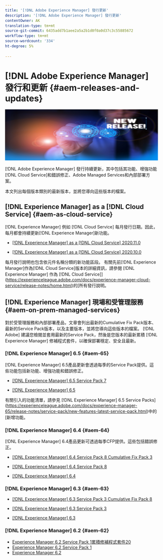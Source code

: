 ```yaml
---
title: '[!DNL Adobe Experience Manager] 發行更新'
description: '[!DNL Adobe Experience Manager] 發行更新'
contentOwner: AK
translation-type: tm+mt
source-git-commit: 6435add7b1aee2a5a2b1d0f0a0d37c3c55885672
workflow-type: tm+mt
source-wordcount: '334'
ht-degree: 5%

---
```



# [!DNL Adobe Experience Manager] 發行和更新  {#aem-releases-and-updates}

![[!DNL Experience Manager] 新版本](assets/new-aem-releases1.jpeg)

[!DNL Adobe Experience Manager] 發行持續更新，其中包括其功能、增強功能 [!DNL Cloud Service]和錯誤修正、Adobe Managed Services和內部部署方案。

本文列出每個版本類別的最新版本，並將您導向這些版本的檔案。

## [!DNL Experience Manager] as a  [!DNL Cloud Service] {#aem-as-cloud-service}

[!DNL Experience Manager] 例如 [!DNL Cloud Service] 每月發行日期。因此，每月都會持續更新[!DNL Experience Manager]新功能。

* [[!DNL Experience Manager] as a [!DNL Cloud Service] 2020.11.0](https://experienceleague.adobe.com/docs/experience-manager-cloud-service/release-notes/release-notes/release-notes-current.html)

* [[!DNL Experience Manager] as a [!DNL Cloud Service] 2020.10.0](https://experienceleague.adobe.com/docs/experience-manager-cloud-service/release-notes/release-notes/release-notes-2020-10-0.html)

每月發行說明也包含依元件名稱分類的新功能區段。 有關先前[!DNL Experience Manager]作為[!DNL Cloud Service]版本的詳細資訊，請參閱 [!DNL Experience Manager] 作為 [!DNL Cloud Service]](https://experienceleague.adobe.com/docs/experience-manager-cloud-service/release-notes/home.html)的[所有發行說明。

## [!DNL Experience Manager] 現場和受管理服務  {#aem-on-prem-managed-services}

對於受管理服務和內部部署產品，文章會列出最新的Cumulative Fix Pack版本、最新的Service Pack版本，以及主要版本，並將您導向這些版本的檔案。 [!DNL Adobe] 建議您檢閱並套用最新的Service Pack，然後是您版本的最新累積 [!DNL Experience Manager] 修補程式套件，以確保部署穩定、安全且最新。

### [!DNL Experience Manager] 6.5  {#aem-65}

[!DNL Experience Manager] 6.5產品更新會透過每季的Service Pack提供。這些功能包括新功能、增強功能和錯誤修正。

* [[!DNL Experience Manager] 6.5 Service Pack 7](https://experienceleague.adobe.com/docs/experience-manager-65/release-notes/service-pack/sp-release-notes.html)

* [[!DNL Experience Manager] 6.5](https://experienceleague.adobe.com/docs/experience-manager-65/release-notes/release-notes.html)

有關引入的功能清單，請參見 [!DNL Experience Manager] 6.5 Service Packs](https://experienceleague.adobe.com/docs/experience-manager-65/release-notes/service-pack/new-features-latest-service-pack.html)中的[新增功能。

### [!DNL Experience Manager] 6.4  {#aem-64}

[!DNL Experience Manager] 6.4產品更新可透過每季CFP提供。這些包括錯誤修正。

* [[!DNL Experience Manager] 6.4 Service Pack 8 Cumulative Fix Pack 3](https://experienceleague.adobe.com/docs/experience-manager-64/release-notes/cfp-release-notes.html)

* [[!DNL Experience Manager] 6.4 Service Pack 8](https://experienceleague.adobe.com/docs/experience-manager-64/release-notes/sp-release-notes.html)

* [[!DNL Experience Manager] 6.4](https://experienceleague.adobe.com/docs/experience-manager-64/release-notes/release-notes.html)

### [!DNL Experience Manager] 6.3  {#aem-63}

* [[!DNL Experience Manager] 6.3 Service Pack 3 Cumulative Fix Pack 8](https://experienceleague.adobe.com/docs/experience-manager-release-information/aem-release-updates/previous-updates/release-notes-aem-6-3-cumulative-fix-pack.html)

* [[!DNL Experience Manager] 6.3 Service Pack 3](https://helpx.adobe.com/experience-manager/6-3/release-notes/sp3-release-notes.html)

* [[!DNL Experience Manager] 6.3](https://helpx.adobe.com/tw/experience-manager/6-3/release-notes.html)

### [!DNL Experience Manager] 6.2  {#aem-62}

<!-- TBD: This content will soon be archived and new links can move to aem-previous-versions.md article. See status in UGP-1894.
-->

* [Experience Manager 6.2 Service Pack 1累積修補程式套件20](https://helpx.adobe.com/experience-manager/release-notes--aem-6-2-cumulative-fix-pack.html)
* [Experience Manager 6.2 Service Pack 1](https://helpx.adobe.com/experience-manager/6-2/release-notes/sp1.html)
* [Experience Manager 6.2](https://helpx.adobe.com/tw/experience-manager/6-2/release-notes.html)
